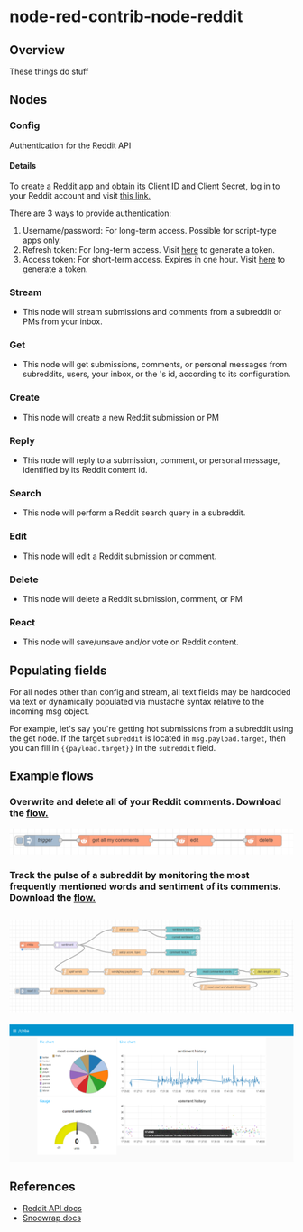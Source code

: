 # node-red-contrib-node-reddit

## Overview
These things do stuff

## Nodes
### Config 
Authentication for the Reddit API
#### Details
To create a Reddit app and obtain its Client ID and Client Secret, log in to your Reddit account and visit <a href="https://ssl.reddit.com/prefs/apps/">this link.</a>

There are 3 ways to provide authentication:
  
1. Username/password: For long-term access. Possible for script-type apps only.
2. Refresh token: For long-term access. Visit <a href="https://not-an-aardvark.github.io/reddit-oauth-helper/">here</a> to generate a token.
3. Access token: For short-term access. Expires in one hour. Visit <a href="https://not-an-aardvark.github.io/reddit-oauth-helper/">here</a> to generate a token.

### Stream

* This node will stream submissions and comments from a subreddit or PMs from your inbox.

### Get

* This node will get submissions, comments, or personal messages from subreddits, users, your inbox, or the 's id, according to its configuration. 

### Create

* This node will create a new Reddit submission or PM

### Reply

* This node will reply to a submission, comment, or personal message, identified by its Reddit content id.

### Search

* This node will perform a Reddit search query in a subreddit.

### Edit

* This node will edit a Reddit submission or comment.

### Delete

* This node will delete a Reddit submission, comment, or PM

### React

* This node will save/unsave and/or vote on Reddit content. 

## Populating fields

For all nodes other than config and stream, all text fields may be hardcoded via text or dynamically populated via mustache syntax relative to the incoming msg object.

For example, let's say you're getting hot submissions from a subreddit using the get node. If the target <code>subreddit</code> is located in <code>msg.payload.target</code>, then you can fill in <code>{{payload.target}}</code> in the <code>subreddit</code> field.

## Example flows 
### Overwrite and delete all of your Reddit comments. Download the [flow.](/flows/overwrite-comments.json)
![Overwrite and delete comments](/screenshots/Node-Reddit-overwrite-comments.png?raw=true "Overwrite")

### Track the pulse of a subreddit by monitoring the most frequently mentioned words and sentiment of its comments. Download the [flow.](/flows/nba.json)
![Nba](/screenshots/Node-Reddit-nba-flow.png?raw=true "Nba")
---
![Nba](/screenshots/Node-Reddit-nba-dashboard.png?raw=true "Nba")

## References
* <a href="https://www.reddit.com/dev/api/">Reddit API docs</a>
* <a href="https://not-an-aardvark.github.io/snoowrap/">Snoowrap docs</a> 

